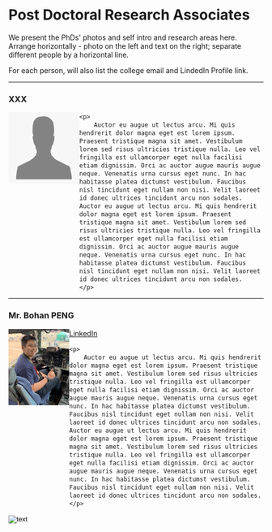 <h1> Post Doctoral Research Associates </h1>

We present the PhDs' photos and self intro and research areas here. Arrange horizontally - photo on the left and text on the right; separate different people by a horizontal line.

For each person, will also list the college email and LindedIn Profile link.

<hr>
<h3> XXX </h3>
<div class="square">
	<div>
		<img src="/../_profilePhotos/dummy1.png" width=140 height=140
				alt="PhD1">
	</div>
	
	<p>
		Auctor eu augue ut lectus arcu. Mi quis hendrerit dolor magna eget est lorem ipsum. Praesent tristique magna sit amet. Vestibulum lorem sed risus ultricies tristique nulla. Leo vel fringilla est ullamcorper eget nulla facilisi etiam dignissim. Orci ac auctor augue mauris augue neque. Venenatis urna cursus eget nunc. In hac habitasse platea dictumst vestibulum. Faucibus nisl tincidunt eget nullam non nisi. Velit laoreet id donec ultrices tincidunt arcu non sodales. Auctor eu augue ut lectus arcu. Mi quis hendrerit dolor magna eget est lorem ipsum. Praesent tristique magna sit amet. Vestibulum lorem sed risus ultricies tristique nulla. Leo vel fringilla est ullamcorper eget nulla facilisi etiam dignissim. Orci ac auctor augue mauris augue neque. Venenatis urna cursus eget nunc. In hac habitasse platea dictumst vestibulum. Faucibus nisl tincidunt eget nullam non nisi. Velit laoreet id donec ultrices tincidunt arcu non sodales.
	</p>
</div>

<hr>
<h3> Mr. Bohan PENG </h3>
<div class="square">
	<div>
		<img src="/../_profilePhotos/bohan.jpg" width=120 height=150
				alt="PhD_Bohan">
        <a href="https://www.linkedin.com/in/bohan-peng-573724147?lipi=urn%3Ali%3Apage%3Ad_flagship3_profile_view_base_contact_details%3B%2BWE3htgqQReLi0wGtMulFQ%3D%3D" title="LinkedIn" class="btn btn-linkedin btn-lg"><i class="fa fa-linkedin fa-fw"></i> LinkedIn</a>
	</div>
	
	<p>
		Auctor eu augue ut lectus arcu. Mi quis hendrerit dolor magna eget est lorem ipsum. Praesent tristique magna sit amet. Vestibulum lorem sed risus ultricies tristique nulla. Leo vel fringilla est ullamcorper eget nulla facilisi etiam dignissim. Orci ac auctor augue mauris augue neque. Venenatis urna cursus eget nunc. In hac habitasse platea dictumst vestibulum. Faucibus nisl tincidunt eget nullam non nisi. Velit laoreet id donec ultrices tincidunt arcu non sodales. Auctor eu augue ut lectus arcu. Mi quis hendrerit dolor magna eget est lorem ipsum. Praesent tristique magna sit amet. Vestibulum lorem sed risus ultricies tristique nulla. Leo vel fringilla est ullamcorper eget nulla facilisi etiam dignissim. Orci ac auctor augue mauris augue neque. Venenatis urna cursus eget nunc. In hac habitasse platea dictumst vestibulum. Faucibus nisl tincidunt eget nullam non nisi. Velit laoreet id donec ultrices tincidunt arcu non sodales.
	</p>
</div>

<!-- LinkedIn Share Button -->
<input type="image" name="<Name of the image button >" 
src="/../_media/linkedinButton.jpg" width=48 height=24 border="border of the image" alt="text"
href="https://www.linkedin.com/in/bohan-peng-573724147?lipi=urn%3Ali%3Apage%3Ad_flagship3_profile_view_base_contact_details%3B%2BWE3htgqQReLi0wGtMulFQ%3D%3D" >

<style>
    img {
        float: left;
        /* height: 75px;
        width: 235px; */
        font-family: Veranda;
    };

    p {
        float: right;
        text-align: justify;
    }

    .btnz {
        display: block;
        float: left;
        padding: 3px 10px;
        border:none;
        background-color: #ececec;
        text-decoration: none;
        font-size: 12px;
        color: #FFF;
    }
    .btnz:hover {
        color: #efefef;
    }
    .linkedin {
        background-color: #0077b5;
    }
</style>